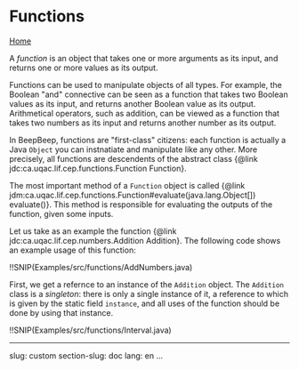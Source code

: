Functions
=========

[Home](index.html)

A *function* is an object that takes one or more arguments as its input, and returns one or more values as its output.

Functions can be used to manipulate objects of all types. For example, the Boolean "and" connective can be seen as a function that takes two Boolean values as its input, and returns another Boolean value as its output. Arithmetical operators, such as addition, can be viewed as a function that takes two numbers as its input and returns another number as its output.

In BeepBeep, functions are "first-class" citizens: each function is actually a Java `Object` you can instnatiate and manipulate like any other. More precisely, all functions are descendents of the abstract class {@link jdc:ca.uqac.lif.cep.functions.Function Function}.

The most important method of a `Function` object is called {@link jdm:ca.uqac.lif.cep.functions.Function#evaluate(java.lang.Object[]) evaluate()}. This method is responsible for evaluating the outputs of the function, given some inputs.

Let us take as an example the function {@link jdc:ca.uqac.lif.cep.numbers.Addition Addition}. The following code shows an example usage of this function:

!!SNIP(Examples/src/functions/AddNumbers.java)

First, we get a refernce to an instance of the `Addition` object. The `Addition` class is a *singleton*: there is only a single instance of it, a reference to which is given by the static field `instance`, and all uses of the function should be done by using that instance.


!!SNIP(Examples/src/functions/Interval.java)

<!-- :wrap=soft: -->
---
slug: custom
section-slug: doc
lang: en
...
